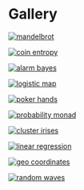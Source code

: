 # Gallery

[![mandelbrot](/images/mandelbrot.png)](../ChaosTheory.md)

[![coin entropy](/images/coinentropy.svg)](../random_uncertain/CoinEntropy.md)

[![alarm bayes](/images/alarm_bayes.svg)](../random_uncertain/BayesianNetworks.md)

[![logistic map](/images/logMap.png)](../ChaosTheory.md)

[![poker hands](/images/poker_hands.svg)](../game_theory/Poker.md)

[![probability monad](/images/iffy.svg)](../random_uncertain/ProbabilityModel.md)

[![cluster irises](/images/k_means.svg)](../machine_learning/ClusterIrises.md)

[![linear regression](/images/lrerror.svg)](../machine_learning/LinearRegression.md)

[![geo coordinates](/images/sfo_hel_small.png)](../units/GeoCoordinates.md)

[![random waves](/images/random_waves.svg)](../visualization/Plots.md)
